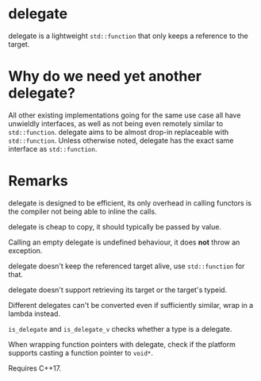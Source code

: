 # delegate

delegate is a lightweight `std::function` that only keeps a reference to the target.

# Why do we need yet another delegate?
All other existing implementations going for the same use case all have unwieldly
interfaces, as well as not being even remotely similar to `std::function`. delegate aims to be almost drop-in replaceable with `std::function`. Unless otherwise noted, delegate has the exact same interface as `std::function`.

# Remarks
delegate is designed to be efficient, its only overhead in calling functors is the compiler not being able to inline the calls.

delegate is cheap to copy, it should typically be passed by value.

Calling an empty delegate is undefined behaviour, it does __not__ throw an exception.

delegate doesn't keep the referenced target alive, use `std::function` for that.

delegate doesn't support retrieving its target or the target's typeid.

Different delegates can't be converted even if sufficiently similar, wrap in a lambda instead.

`is_delegate` and `is_delegate_v` checks whether a type is a delegate.

When wrapping function pointers with delegate, check if the platform supports casting a function pointer to `void*`.

Requires C++17.